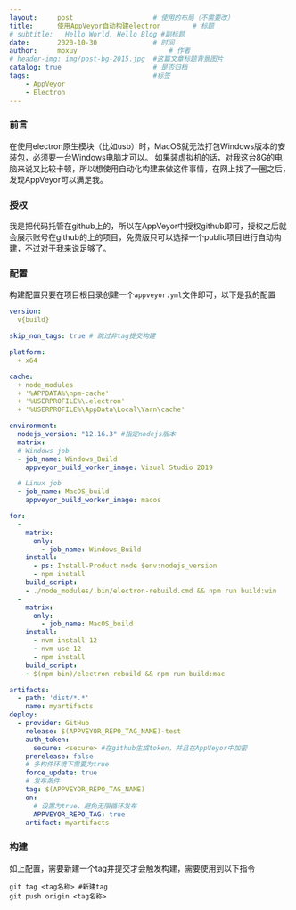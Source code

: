 ```yaml
---
layout:     post   				    # 使用的布局（不需要改）
title:      使用AppVeyor自动构建electron		  # 标题 
# subtitle:   Hello World, Hello Blog #副标题
date:       2020-10-30 				# 时间
author:     moxuy 						# 作者
# header-img: img/post-bg-2015.jpg 	#这篇文章标题背景图片
catalog: true 						# 是否归档
tags:								#标签
    - AppVeyor
    - Electron
---
```


### 前言
在使用electron原生模块（比如usb）时，MacOS就无法打包Windows版本的安装包，必须要一台Windows电脑才可以。
如果装虚拟机的话，对我这台8G的电脑来说又比较卡顿，所以想使用自动化构建来做这件事情，在网上找了一圈之后，发现AppVeyor可以满足我。

### 授权
我是把代码托管在github上的，所以在AppVeyor中授权github即可，授权之后就会展示账号在github的上的项目，免费版只可以选择一个public项目进行自动构建，不过对于我来说足够了。

### 配置
构建配置只要在项目根目录创建一个```appveyor.yml```文件即可，以下是我的配置
```yml
version:
  v{build}

skip_non_tags: true # 跳过非tag提交构建

platform:
  + x64

cache:
  + node_modules
  + '%APPDATA%\npm-cache'
  + '%USERPROFILE%\.electron'
  + '%USERPROFILE%\AppData\Local\Yarn\cache'

environment:
  nodejs_version: "12.16.3" #指定nodejs版本
  matrix:
  # Windows job
  - job_name: Windows_Build
    appveyor_build_worker_image: Visual Studio 2019

  # Linux job
  - job_name: MacOS_build
    appveyor_build_worker_image: macos

for:
  -
    matrix:
      only:
        - job_name: Windows_Build
    install:
      - ps: Install-Product node $env:nodejs_version
      - npm install
    build_script:
    - ./node_modules/.bin/electron-rebuild.cmd && npm run build:win
  -
    matrix:
      only:
        - job_name: MacOS_build
    install:
      - nvm install 12
      - nvm use 12
      - npm install
    build_script:
    - $(npm bin)/electron-rebuild && npm run build:mac

artifacts:
  - path: 'dist/*.*'
    name: myartifacts
deploy:
  - provider: GitHub
    release: $(APPVEYOR_REPO_TAG_NAME)-test
    auth_token:
      secure: <secure> #在github生成token，并且在AppVeyor中加密
    prerelease: false
    # 多构件环境下需要为true
    force_update: true
    # 发布条件
    tag: $(APPVEYOR_REPO_TAG_NAME)
    on:
      # 设置为true，避免无限循环发布
      APPVEYOR_REPO_TAG: true
    artifact: myartifacts
```

### 构建
如上配置，需要新建一个tag并提交才会触发构建，需要使用到以下指令
```shell
git tag <tag名称> #新建tag
git push origin <tag名称>
```